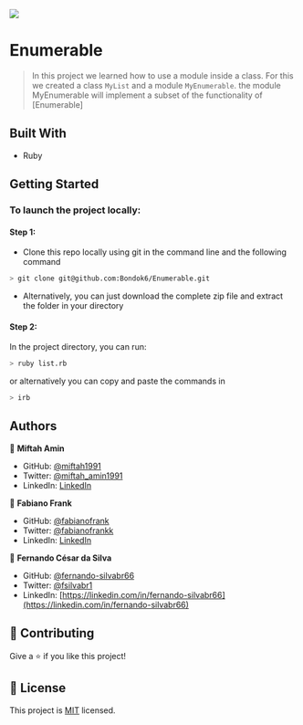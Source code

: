 ![](https://img.shields.io/badge/Microverse-blueviolet)

# Enumerable
> In this project we learned how to use a module inside a class. For this we created a class `MyList` and a module `MyEnumerable`. the module MyEnumerable will implement a subset of the functionality of [Enumerable]


## Built With

- Ruby

## Getting Started

### To launch the project locally:

#### Step 1:

- Clone this repo locally using git in the command line and the following command

 ```bash
 > git clone git@github.com:Bondok6/Enumerable.git
 ```

- Alternatively, you can just download the complete zip file and extract the folder in your directory

#### Step 2:

In the project directory, you can run:

```bash
> ruby list.rb
```

or alternatively you can copy and paste the commands in

```bash
> irb 
```
## Authors

👤 **Miftah Amin**

- GitHub: [@miftah1991](https://github.com/miftah1991)
- Twitter: [@miftah_amin1991](https://twitter.com/miftah_amin1991)
- LinkedIn: [LinkedIn](https://linkedin.com/in/miftah1991)

👤 **Fabiano Frank**

- GitHub: [@fabianofrank](https://github.com/fabianofrank)
- Twitter: [@fabianofrankk](https://twitter.com/@fabianofrankk)
- LinkedIn: [LinkedIn](https://www.linkedin.com/in/fabianofrank/)

👤 **Fernando César da Silva**

- GitHub: [@fernando-silvabr66](https://github.com/fernando-silvabr66)
- Twitter: [@fsilvabr1](https://twitter.com/fsilvabr1)
- LinkedIn: [https://linkedin.com/in/fernando-silvabr66](https://linkedin.com/in/fernando-silvabr66)



## 🤝 Contributing

Give a ⭐️ if you like this project!

## 📝 License

This project is [MIT](./MIT.md) licensed.